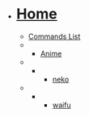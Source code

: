 
 - # [Home](/)
   - [Commands List](commands/index.md)
   - - [Anime](commands/anime.md)
   - - - [neko](commands/anime/neko.md)
   - - - [waifu](commands/anime/waifu.md)
